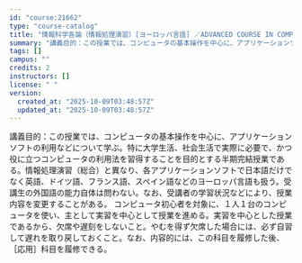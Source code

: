 ```yaml
---
id: "course:21662"
type: "course-catalog"
title: "情報科学各論（情報処理演習）[ヨーロッパ言語] ／ADVANCED COURSE IN COMPUTER APPLICATIONS"
summary: "講義目的：この授業では、コンピュータの基本操作を中心に、アプリケーションソフトの利用などについて学ぶ。特に大学生活、社会生活で実際に必要で、かつ役に立つコンピュータの利用法を習得することを目的とする半期完結授業である。情報処理演習（総合）と…"
tags: []
campus: ""
credits: 2
instructors: []
license: " "
version:
  created_at: "2025-10-09T03:48:57Z"
  updated_at: "2025-10-09T03:48:57Z"
---
```


講義目的：この授業では、コンピュータの基本操作を中心に、アプリケーションソフトの利用などについて学ぶ。特に大学生活、社会生活で実際に必要で、かつ役に立つコンピュータの利用法を習得することを目的とする半期完結授業である。情報処理演習（総合）と異なり、各アプリケーションソフトで日本語だけでなく英語、ドイツ語、フランス語、スペイン語などのヨーロッパ言語も扱う。受講生の外国語の能力自体は問わない。なお、受講者の学習状況などにより、授業内容を変更することがある。 コンピュータ初心者を対象に、１人１台のコンピュータを使い、主として実習を中心として授業を進める。実習を中心とした授業であるから、欠席や遅刻をしないこと。やむを得ず欠席した場合には、必ず自習して遅れを取り戻しておくこと。なお、内容的には、この科目を履修した後、［応用］科目を履修できる。
